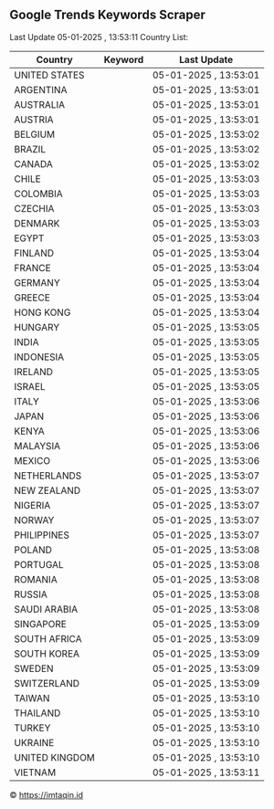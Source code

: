 
## Google Trends Keywords Scraper

Last Update 05-01-2025 , 13:53:11
Country List:

| Country | Keyword | Last Update |
| --- | --- | --- |
| UNITED STATES |  | 05-01-2025 , 13:53:01 |
| ARGENTINA |  | 05-01-2025 , 13:53:01 |
| AUSTRALIA |  | 05-01-2025 , 13:53:01 |
| AUSTRIA |  | 05-01-2025 , 13:53:01 |
| BELGIUM |  | 05-01-2025 , 13:53:02 |
| BRAZIL |  | 05-01-2025 , 13:53:02 |
| CANADA |  | 05-01-2025 , 13:53:02 |
| CHILE |  | 05-01-2025 , 13:53:03 |
| COLOMBIA |  | 05-01-2025 , 13:53:03 |
| CZECHIA |  | 05-01-2025 , 13:53:03 |
| DENMARK |  | 05-01-2025 , 13:53:03 |
| EGYPT |  | 05-01-2025 , 13:53:03 |
| FINLAND |  | 05-01-2025 , 13:53:04 |
| FRANCE |  | 05-01-2025 , 13:53:04 |
| GERMANY |  | 05-01-2025 , 13:53:04 |
| GREECE |  | 05-01-2025 , 13:53:04 |
| HONG KONG |  | 05-01-2025 , 13:53:04 |
| HUNGARY |  | 05-01-2025 , 13:53:05 |
| INDIA |  | 05-01-2025 , 13:53:05 |
| INDONESIA |  | 05-01-2025 , 13:53:05 |
| IRELAND |  | 05-01-2025 , 13:53:05 |
| ISRAEL |  | 05-01-2025 , 13:53:05 |
| ITALY |  | 05-01-2025 , 13:53:06 |
| JAPAN |  | 05-01-2025 , 13:53:06 |
| KENYA |  | 05-01-2025 , 13:53:06 |
| MALAYSIA |  | 05-01-2025 , 13:53:06 |
| MEXICO |  | 05-01-2025 , 13:53:06 |
| NETHERLANDS |  | 05-01-2025 , 13:53:07 |
| NEW ZEALAND |  | 05-01-2025 , 13:53:07 |
| NIGERIA |  | 05-01-2025 , 13:53:07 |
| NORWAY |  | 05-01-2025 , 13:53:07 |
| PHILIPPINES |  | 05-01-2025 , 13:53:07 |
| POLAND |  | 05-01-2025 , 13:53:08 |
| PORTUGAL |  | 05-01-2025 , 13:53:08 |
| ROMANIA |  | 05-01-2025 , 13:53:08 |
| RUSSIA |  | 05-01-2025 , 13:53:08 |
| SAUDI ARABIA |  | 05-01-2025 , 13:53:08 |
| SINGAPORE |  | 05-01-2025 , 13:53:09 |
| SOUTH AFRICA |  | 05-01-2025 , 13:53:09 |
| SOUTH KOREA |  | 05-01-2025 , 13:53:09 |
| SWEDEN |  | 05-01-2025 , 13:53:09 |
| SWITZERLAND |  | 05-01-2025 , 13:53:09 |
| TAIWAN |  | 05-01-2025 , 13:53:10 |
| THAILAND |  | 05-01-2025 , 13:53:10 |
| TURKEY |  | 05-01-2025 , 13:53:10 |
| UKRAINE |  | 05-01-2025 , 13:53:10 |
| UNITED KINGDOM |  | 05-01-2025 , 13:53:10 |
| VIETNAM |  | 05-01-2025 , 13:53:11 |

© https://imtaqin.id
